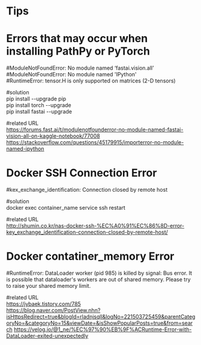 # Tips  

# Errors that may occur when installing PathPy or PyTorch  

#ModuleNotFoundError: No module named ‘fastai.vision.all’  
#ModuleNotFoundError: No module named 'IPython'  
#RuntimeError: tensor.H is only supported on matrices (2-D tensors)  

#solution  
pip install --upgrade pip  
pip install torch --upgrade   
pip install fastai --upgrade  

#related URL  
https://forums.fast.ai/t/modulenotfounderror-no-module-named-fastai-vision-all-on-kaggle-notebook/77008
https://stackoverflow.com/questions/45179915/importerror-no-module-named-ipython

# Docker SSH Connection Error  

#kex_exchange_identification: Connection closed by remote host  

#solution  
docker exec container_name service ssh restart  

#related URL   
http://shumin.co.kr/nas-docker-ssh-%EC%A0%91%EC%86%8D-error-key_exchange_identification-connection-closed-by-remote-host/    

# Docker contatiner_memory Error  

#RuntimeError: DataLoader worker (pid 985) is killed by signal: Bus error. It is possible that dataloader's workers are out of shared memory. Please try to raise your shared memory limit.  

#related URL  
https://jybaek.tistory.com/785  
https://blog.naver.com/PostView.nhn?isHttpsRedirect=true&blogId=rladnjsqll&logNo=221503725459&parentCategoryNo=&categoryNo=15&viewDate=&isShowPopularPosts=true&from=search
https://velog.io/@1_ne/%EC%97%90%EB%9F%ACRuntime-Error-with-DataLoader-exited-unexpectedly  
